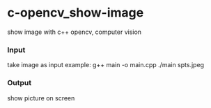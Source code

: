 # c-opencv_show-image
show image with c++ opencv, computer vision

### Input
take image as input
example:
g++ main -o main.cpp
./main spts.jpeg

### Output
show picture on screen
